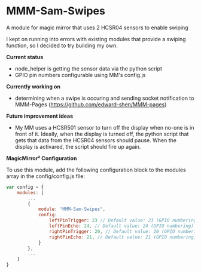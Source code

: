 # MMM-Sam-Swipes
A module for magic mirror that uses 2 HCSR04 sensors to enable swiping

I kept on running into errors with existing modules that provide a swiping function, so I decided to try building my own.

<b>Current status</b>
- node_helper is getting the sensor data via the python script
- GPIO pin numbers configurable using MM's config.js 

<b>Currently working on</b>
- determining when a swipe is occuring and sending socket notification to MMM-Pages (https://github.com/edward-shen/MMM-pages) 

<b>Future improvement ideas </b>
- My MM uses a HCSR501 sensor to turn off the display when no-one is in front of it. Ideally, when the display is turned off, the python script that gets that data from the HCSR04 sensors should pause. When the display is activared, the script should fire up again. 

<b>MagicMirror² Configuration</b>

To use this module, add the following configuration block to the modules array in the config/config.js file:
```js
var config = {
    modules: [
        ...
        {
            module: "MMM-Sam-Swipes",
            config: 
                leftPinTrigger: 23 // Default value: 23 (GPIO numbering)
                leftPinEcho: 24, // Default value: 24 (GPIO numbering)
                rightPinTrigger: 20, // Default value: 20 (GPIO numbering)
                rightPinEcho: 21, // Default value: 21 (GPIO numbering)
            }
        },
        ...
    ]
}
```
